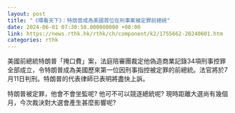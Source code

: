 ```yaml
---
layout: post
title: "《環看天下》：特朗普成為美國首位在刑事案被定罪前總統"
date: 2024-06-01 07:30:58.000000000 +08:00
link: https://news.rthk.hk/rthk/ch/component/k2/1755662-20240601.htm
categories: rthk
---
```


美國前總統特朗普「掩口費」案，法庭陪審團裁定他偽造商業記錄34項刑事控罪全部成立，令特朗普成為美國歷來第一位因刑事指控被定罪的前總統。法官將於7月11日判刑。特朗普的代表律師已表明將盡快上訴。

特朗普被定罪，他會不會坐監呢? 他可不可以競逐總統呢? 現時距離大選尚有幾個月，今次裁決對大選會產生甚麼影響呢?
